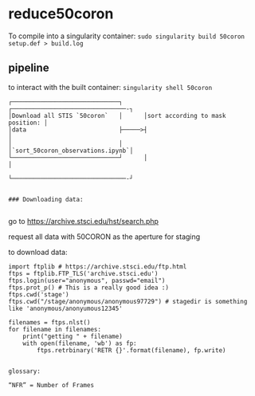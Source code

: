 # reduce50coron

To compile into a singularity container: 
`sudo singularity build 50coron setup.def > build.log`



## pipeline

to interact with the built container: `singularity shell 50coron `

```
┌──────────────────────────────┐      ┌────────────────────────────────-┐
│Download all STIS `50coron`   │      │sort according to mask position: │
│data                          ├─────>┤                                 │
│                              │      │`sort_50coron_observations.ipynb`│
└──────────────────────────────┘      │                                 │
                                      └────────────────────────────────-┘
                                      
 
### Downloading data:
 
 ```
go to https://archive.stsci.edu/hst/search.php
 
request all data with 50CORON as the aperture for staging

to download data:

    import ftplib # https://archive.stsci.edu/ftp.html
    ftps = ftplib.FTP_TLS('archive.stsci.edu')
    ftps.login(user="anonymous", passwd="email")
    ftps.prot_p() # This is a really good idea :)
    ftps.cwd('stage')
    ftps.cwd("/stage/anonymous/anonymous97729") # stagedir is something like 'anonymous/anonyumous12345'

    filenames = ftps.nlst()
    for filename in filenames:
        print("getting " + filename)
        with open(filename, 'wb') as fp: 
            ftps.retrbinary('RETR {}'.format(filename), fp.write)
```

glossary:

“NFR” = Number of Frames
